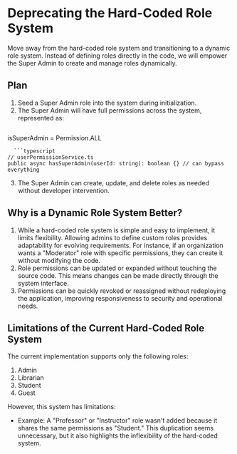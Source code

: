[//]: # (Changelog: 11/17/2024)

# Deprecating the Hard-Coded Role System

Move away from the hard-coded role system and transitioning to a dynamic role system. Instead of defining roles directly
in the code, we will empower the Super Admin to create and manage roles dynamically.

## Plan

1. Seed a Super Admin role into the system during initialization.
2. The Super Admin will have full permissions across the system, represented as:
    ```typescript

isSuperAdmin = Permission.ALL

  ```
    ```typescript
  // userPermissionService.ts
  public async hasSuperAdmin(userId: string): boolean {} // can bypass everything
  ```

3. The Super Admin can create, update, and delete roles as needed without developer intervention.

## Why is a Dynamic Role System Better?

1. While a hard-coded role system is simple and easy to implement, it limits flexibility. Allowing admins to define
   custom roles provides adaptability for evolving requirements. For instance, if an organization wants a "Moderator"
   role with specific permissions, they can create it without modifying the code.
2. Role permissions can be updated or expanded without touching the source code. This means changes can be made directly
   through the system interface.
3. Permissions can be quickly revoked or reassigned without redeploying the application, improving responsiveness to
   security and operational needs.

## Limitations of the Current Hard-Coded Role System

The current implementation supports only the following roles:

1. Admin
2. Librarian
3. Student
4. Guest

However, this system has limitations:

- Example: A "Professor" or "Instructor" role wasn't added because it shares the same permissions as "Student."
  This duplication seems unnecessary, but it also highlights the inflexibility of the hard-coded system.